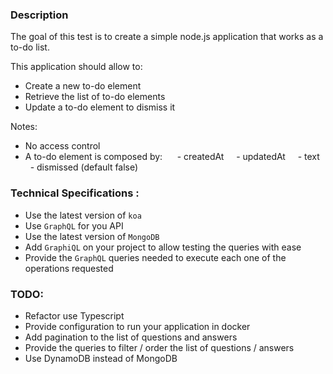 ### Description

The goal of this test is to create a simple node.js application that works as a to-do list. 

This application should allow to:

- Create a new to-do element
- Retrieve the list of to-do elements
- Update a to-do element to dismiss it

Notes:

- No access control
- A to-do element is composed by: 
    - createdAt
    - updatedAt
    - text
    - dismissed (default false)

### Technical Specifications :

- Use the latest version of `koa`
- Use `GraphQL` for you API
- Use the latest version of `MongoDB`
- Add `GraphiQL` on your project to allow testing the queries with ease
- Provide the `GraphQL` queries needed to execute each one of the operations requested

### TODO:

- Refactor use Typescript
- Provide configuration to run your application in docker
- Add pagination to the list of questions and answers
- Provide the queries to filter / order the list of questions / answers
- Use DynamoDB instead of MongoDB

